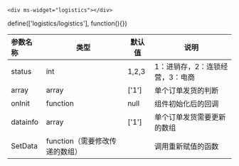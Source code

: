 `<div ms-widget="logistics"></div>`


define(['logistics/logistics'], function(){})

| 参数名称  |     类型|  默认值  |说明     |
| :--------  |  ------- | ------| -------- |
|status| int| 1,2,3 | 1：进销存，2：连锁经营，3：电商|
|array| array | ['1'] | 单个订单发货的判断 | 
|onInit|function|null|组件初始化后的回调|
|datainfo|array|['1']|单个订单发货需要更新的数组|
|SetData|function（需要修改传递的数组）||调用重新赋值的函数|